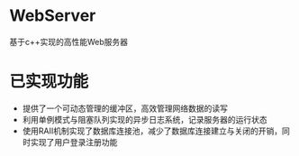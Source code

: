 # WebServer
基于c++实现的高性能Web服务器

# 已实现功能
* 提供了一个可动态管理的缓冲区，高效管理网络数据的读写
* 利用单例模式与阻塞队列实现的异步日志系统，记录服务器的运行状态
* 使用RAII机制实现了数据库连接池，减少了数据库连接建立与关闭的开销，同时实现了用户登录注册功能